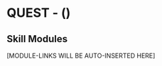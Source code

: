 # QUEST - <Quest Name Here> (<Quest Level Here>)

## Skill Modules
[MODULE-LINKS WILL BE AUTO-INSERTED HERE]
